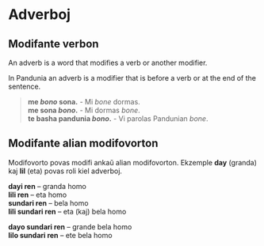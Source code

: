 # Adverboj

## Modifante verbon

An adverb is a word that modifies a verb or another modifier.

In Pandunia an adverb is a modifier that is before a verb or at the
end of the sentence.

> **me _bono_ sona.** - Mi _bone_ dormas.  
> **me sona _bono_.** - Mi dormas _bone_.  
> **te basha pandunia _bono_.** - Vi parolas Pandunian _bone_.

## Modifante alian modifovorton

Modifovorto povas modifi ankaŭ alian modifovorton.
Ekzemple **day** (granda) kaj **lil** (eta) povas roli kiel adverboj.

**dayi ren**
– granda homo  
**lili ren**
– eta homo  
**sundari ren**
– bela homo  
**lili sundari ren**
– eta (kaj) bela homo

**dayo sundari ren**
– grande bela homo  
**lilo sundari ren**
– ete bela homo

